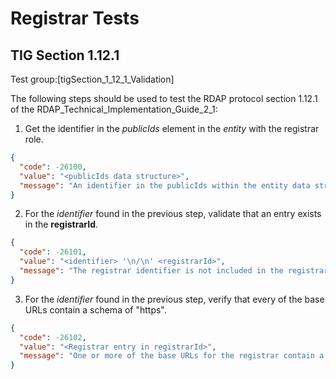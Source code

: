 # Registrar Tests

## TIG Section 1.12.1

Test group:[tigSection_1_12_1_Validation]

The following steps should be used to test the RDAP protocol section 1.12.1 of the RDAP_Technical_Implementation_Guide_2_1:

1. Get the identifier in the _publicIds_ element in the _entity_ with the registrar role.
``` json
{
  "code": -26100,
  "value": "<publicIds data structure>",
  "message": "An identifier in the publicIds within the entity data structure with the registrar role was not found. See section 1.12.1 of the RDAP_Technical_Implementation_Guide_2_1."
}
```
2. For the _identifier_ found in the previous step, validate that an entry exists in the **registrarId**.
``` json
{
  "code": -26101,
  "value": "<identifier> '\n/\n' <registrarId>",
  "message": "The registrar identifier is not included in the registrarId. See section 1.12.1 of the RDAP_Technical_Implementation_Guide_2_1."
}
```
3. For the _identifier_ found in the previous step, verify that every of the base URLs contain a schema of "https".
``` json
{
  "code": -26102,
  "value": "<Registrar entry in registrarId>",
  "message": "One or more of the base URLs for the registrar contain a schema different from https. See section 1.2 of the RDAP_Technical_Implementation_Guide_2_1."
}
```

